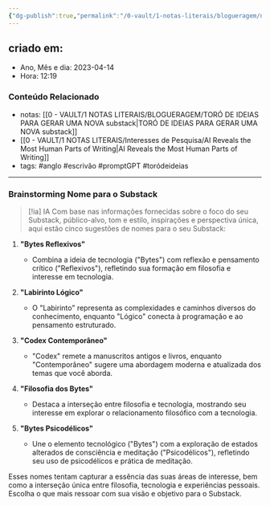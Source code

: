 ```yaml
---
{"dg-publish":true,"permalink":"/0-vault/1-notas-literais/blogueragem/nova-newsletter-toro-de-ideias/","tags":["anglo","escrivão","promptGPT","toródeideias"],"dgHomeLink":true,"dgShowLocalGraph":true,"dgShowFileTree":true,"dgEnableSearch":true}
---
```


## criado em: 
-  Ano, Mês e dia: 2023-04-14
- Hora: 12:19

### Conteúdo Relacionado
- notas: [[0 - VAULT/1 NOTAS LITERAIS/BLOGUERAGEM/TORÓ DE IDEIAS PARA GERAR UMA NOVA substack\|TORÓ DE IDEIAS PARA GERAR UMA NOVA substack]]
- [[0 - VAULT/1 NOTAS LITERAIS/Interesses de Pesquisa/AI Reveals the Most Human Parts of Writing\|AI Reveals the Most Human Parts of Writing]]
- tags: #anglo #escrivão #promptGPT #toródeideias
---
### Brainstorming Nome para o Substack


> [!ia] IA
> Com base nas informações fornecidas sobre o foco do seu Substack, público-alvo, tom e estilo, inspirações e perspectiva única, aqui estão cinco sugestões de nomes para o seu Substack:

1. **"Bytes Reflexivos"**
   - Combina a ideia de tecnologia ("Bytes") com reflexão e pensamento crítico ("Reflexivos"), refletindo sua formação em filosofia e interesse em tecnologia.

2. **"Labirinto Lógico"**
   - O "Labirinto" representa as complexidades e caminhos diversos do conhecimento, enquanto "Lógico" conecta à programação e ao pensamento estruturado.

3. **"Codex Contemporâneo"**
   - "Codex" remete a manuscritos antigos e livros, enquanto "Contemporâneo" sugere uma abordagem moderna e atualizada dos temas que você aborda.

4. **"Filosofia dos Bytes"**
   - Destaca a interseção entre filosofia e tecnologia, mostrando seu interesse em explorar o relacionamento filosófico com a tecnologia.

5. **"Bytes Psicodélicos"**
   - Une o elemento tecnológico ("Bytes") com a exploração de estados alterados de consciência e meditação ("Psicodélicos"), refletindo seu uso de psicodélicos e prática de meditação.

Esses nomes tentam capturar a essência das suas áreas de interesse, bem como a interseção única entre filosofia, tecnologia e experiências pessoais. Escolha o que mais ressoar com sua visão e objetivo para o Substack.